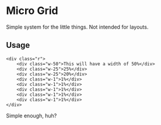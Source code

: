 # Micro Grid

Simple system for the little things. Not intended for layouts.

## Usage

```
<div class="r">
	<div class="w-50">This will have a width of 50%</div>
	<div class="w-25">25%</div>
	<div class="w-25">20%</div>
	<div class="w-1">1%</div>
	<div class="w-1">1%</div>
	<div class="w-1">1%</div>
	<div class="w-1">1%</div>
	<div class="w-1">1%</div>
</div>
```

Simple enough, huh?